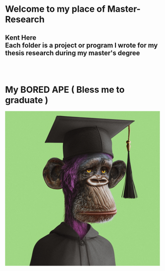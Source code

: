 Welcome to my place of Master-Research 
==
Kent Here</br>
Each folder is a project or program I wrote for my thesis research during my master's degree
--

</br>
</br>

My BORED APE ( Bless me to graduate )
==
![image](BORED_APE10071.jpeg)
